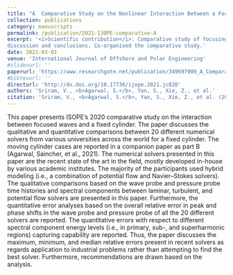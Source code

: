 ```yaml
---
title: "A  Comparative Study on the Nonlinear Interaction Between a Focusing Wave and Cylinder Using State-of-the-art Solvers: Part A"
collection: publications
category: manuscripts
permalink: /publication/2021-IJOPE-comparative-A
excerpt: '<i>Scientific contribution</i>: Comparative study of focusing wave interaction with fixed monopile. Peak and phase error quantification and reliability analysis for 20 numerical models. Wide range of numerical models.<br><i>My contribution</i>: Postprocessing of all experiment and numerical data. Prepared all graphs. Co-authored the
discussion and conclusions. Co-organised the comparative study.'
date: 2021-03-01
venue: 'International Journal of Offshore and Polar Engineering'
#slidesurl: ''
paperurl: 'https://www.researchgate.net/publication/349697909_A_Comparative_Study_on_the_Nonlinear_Interaction_Between_a_Focusing_Wave_and_Cylinder_Using_State-of-the-art_Solvers_Part_A'
#bibtexurl: ''
directurl: 'http://dx.doi.org/10.17736/ijope.2021.jc820'
authors: 'Sriram, V., <b>Agarwal, S.</b>, Yan, S., Xie, Z., et al.'
citation: 'Sriram, V., <b>Agarwal, S.</b>, Yan, S., Xie, Z., et al. (2021) A Comparative Study on the Nonlinear Interaction Between a Focusing Wave and Cylinder Using State-of-the-art Solvers: Part A. International Journal of Offshore and Polar Engineering 31, 1–10.'
---
```


This paper presents ISOPE’s 2020 comparative study on the interaction between focused waves and a fixed cylinder. The paper discusses the qualitative and quantitative comparisons between 20 different numerical solvers from various universities across the world for a fixed cylinder. The moving cylinder cases are reported in a companion paper as part B (Agarwal, Saincher, et al., 2021). The numerical solvers presented in this paper are the recent state of the art in the field, mostly developed in-house by various academic institutes. The majority of the participants used hybrid modeling (i.e., a combination of potential flow and Navier–Stokes solvers). The qualitative comparisons based on the wave probe and pressure probe time histories and spectral components between laminar, turbulent, and potential flow solvers are presented in this paper. Furthermore, the quantitative error analyses based on the overall relative error in peak and phase shifts in the wave probe and pressure probe of all the 20 different solvers are reported. The quantitative errors with respect to different spectral component energy levels (i.e., in primary, sub-, and superharmonic regions) capturing capability are reported. Thus, the paper discusses the maximum, minimum, and median relative errors present in recent solvers as regards application to industrial problems rather than attempting to find the best solver. Furthermore, recommendations are drawn based on the analysis.